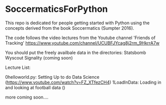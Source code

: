 # SoccermaticsForPython
This repo is dedicated for people getting started with Python using the concepts derived from the book Soccermatics (Sumpter 2016).

The code follows the video lectures from the Youtube channel 'Friends of Tracking'
https://www.youtube.com/channel/UCUBFJYcag8j2rm_9HkrrA7w

You should put the freely availbale data in the directories: 
Statsbomb
Wyscout
Signality (coming soon)

Lecture List:

0helloworld.py: Setting Up to do Data Science (https://www.youtube.com/watch?v=FZ_XTfezCH4)
1LoadInData: Loading in and looking at football data ()

more coming soon....


